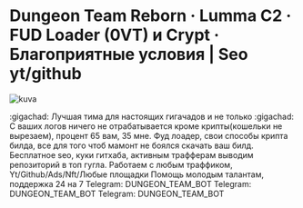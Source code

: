 # Dungeon Team Reborn · Lumma C2 · FUD Loader (0VT) и Crypt · Благоприятные условия | Seo yt/github

![kuva](https://github.com/user-attachments/assets/dab71166-4c1d-4369-ad74-45d1eca95b64)

:gigachad: Лучшая тима для настоящих гигачадов и не только :gigachad:
С ваших логов ничего не отрабатывается кроме крипты(кошельки не вырезаем), процент 65 вам, 35 мне.
Фуд лоадер, свои способы крипта билда, все для того чтоб мамонт не боялся скачать ваш билд.
Бесплатное seo, куки гитхаба, активным трафферам выводим репозиторий в топ гугла.
Работаем с любым траффиком, Yt/Github/Ads/Nft/Любые площадки
Помощь молодым талантам, поддержка 24 на 7
Telegram: DUNGEON_TEAM_BOT
Telegram: DUNGEON_TEAM_BOT
Telegram: DUNGEON_TEAM_BOT
